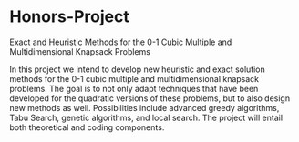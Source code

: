 # Honors-Project
Exact and Heuristic Methods for the 0-1 Cubic Multiple and Multidimensional Knapsack Problems

In this project we intend to develop new heuristic and exact solution methods for the 0-1 cubic multiple and multidimensional knapsack problems.  The goal is to not only adapt techniques that have been developed for the quadratic versions of these problems, but to also design new methods as well.  Possibilities include advanced greedy algorithms, Tabu Search, genetic algorithms, and local search.  The project will entail both theoretical and coding components.
